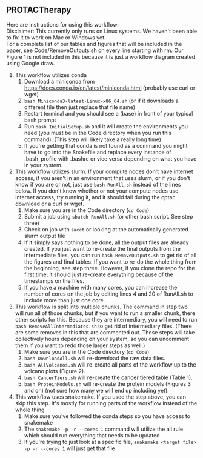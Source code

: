 ## PROTACTherapy

Here are instructions for using this workflow:  
Disclaimer: This currently only runs on Linux systems. We haven't been able to fix it to work on Mac or Windows yet.  
For a complete list of our tables and figures that will be included in the paper, see Code/RemoveOutputs.sh on every line starting with rm. Our Figure 1 is not included in this because it is just a workflow diagram created using Google draw.  
1. This workflow utilizes conda
    1. Download a miniconda from https://docs.conda.io/en/latest/miniconda.html (probably use curl or wget)
    2. ```bash Miniconda3-latest-Linux-x86_64.sh``` (or if it downloads a different file then just replace that file name)
    3. Restart terminal and you should see a (base) in front of your typical bash prompt
    4. Run ```bash InitialSetup.sh``` and it will create the environments you need (you must be in the Code directory when you run this command). (This step will likely take a really long time)
    5. If you're getting that conda is not found as a command you might have to go into the Snakefile and replace every instance of .bash_profile with .bashrc or vice versa depending on what you have in your system.
2. This workflow utilizes slurm. If your compute nodes don't have internet access, if you aren't in an environment that uses slurm, or if you don't know if you are or not, just use ```bash RunAll.sh``` instead of the lines below. If you don't know whether or not your compute nodes use internet access, try running it, and it should fail during the cptac download or a curl or wget.
    1. Make sure you are in the Code directory (```cd Code```)
    2. Submit a job using ```sbatch RunAll.sh``` (or other bash script. See step three)
    3. Check on job with ```sacct``` or looking at the automatically generated slurm output file
    4. If it simply says nothing to be done, all the output files are already created. If you just want to re-create the final outputs from the intermediate files, you can run ```bash RemoveOutputs.sh``` to get rid of all the figures and final tables. If you want to re-do the whole thing from the beginning, see step three. However, if you clone the repo for the first time, it should just re-create everything because of the timestamps on the files.
    5. If you have a machine with many cores, you can increase the number of cores on the job by editing lines 4 and 20 of RunAll.sh to include more than just one core.
3. This workflow is split into multiple chunks. The command in step two will run all of those chunks, but if you want to run a smaller chunk, there other scripts for this. Because they are intermediary, you will need to run ```bash RemoveAllIntermediates.sh``` to get rid of intermediary files. (There are some removes in this that are commented out. These steps will take collectively hours depending on your system, so you can uncomment them if you want to redo those larger steps as well.)
    1. Make sure you are in the Code directory (```cd Code```)
    2. ```bash DownloadAll.sh``` will re-download the raw data files.
    3. ```bash AllVolcanos.sh``` will re-create all parts of the workflow up to the volcano plots (Figure 2).
    4. ```bash CancerTiers.sh``` will re-create the cancer tiered table (Table 1).
    5. ```bash ProteinModels.sh``` will re-create the protein models (Figures 3 and on) (not sure how many we will end up including yet).
4. This workflow uses snakemake. If you used the step above, you can skip this step. It's mostly for running parts of the workflow instead of the whole thing
    1. Make sure you've followed the conda steps so you have access to snakemake
    2. The ```snakemake -p -r --cores 1``` command will utilize the all rule which should run everything that needs to be updated
    3. If you're trying to just look at a specific file, ```snakemake <target file> -p -r --cores 1``` will just get that file
